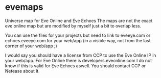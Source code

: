 # evemaps
Universe map for Eve Online and Eve Echoes
The maps are not the exact eve online map but are modified by myself just a bit to overlap less.

You can use the files for your projects but need to link to eveeye.com or echoes.eveeye.com for your web/app (in a visible way, not from the last corner of your web/app ;)

I would say you should have a license from CCP to use the Eve Online IP in your web/app.
For Eve Online there is developers.eveonline.com 
I do not know if this is valid for Eve Echoes aswell. You should contact CCP or Netease about it.
